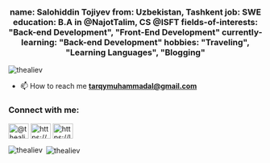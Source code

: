 <h3 align="center">name: Salohiddin Tojiyev from: Uzbekistan, Tashkent job: SWE education: B.A in @NajotTalim, CS @ISFT fields-of-interests: "Back-end Development", "Front-End Development" currently-learning: "Back-end Development" hobbies: "Traveling", "Learning Languages", "Blogging"</h3>

<p align="left"> <img src="https://komarev.com/ghpvc/?username=thealiev&label=Profile%20views&color=0e75b6&style=flat" alt="thealiev" /> </p>

- 📫 How to reach me **tarqymuhammadal@gmail.com**

<h3 align="left">Connect with me:</h3>
<p align="left">
<a href="https://dev.to/@thealiev" target="blank"><img align="center" src="https://raw.githubusercontent.com/rahuldkjain/github-profile-readme-generator/master/src/images/icons/Social/devto.svg" alt="@thealiev" height="30" width="40" /></a>
<a href="https://linkedin.com/in/https://www.linkedin.com/in/salohiddin-tojiyev-b62a22276/" target="blank"><img align="center" src="https://raw.githubusercontent.com/rahuldkjain/github-profile-readme-generator/master/src/images/icons/Social/linked-in-alt.svg" alt="https://www.linkedin.com/in/salohiddin-tojiyev-b62a22276/" height="30" width="40" /></a>
<a href="https://www.leetcode.com/https://leetcode.com/thealiev/" target="blank"><img align="center" src="https://raw.githubusercontent.com/rahuldkjain/github-profile-readme-generator/master/src/images/icons/Social/leet-code.svg" alt="https://leetcode.com/thealiev/" height="30" width="40" /></a>
</p>

<p><img align="left" src="https://github-readme-stats.vercel.app/api/top-langs?username=thealiev&show_icons=true&locale=en&layout=compact" alt="thealiev" /></p>

<p>&nbsp;<img align="center" src="https://github-readme-stats.vercel.app/api?username=thealiev&show_icons=true&locale=en" alt="thealiev" /></p>
